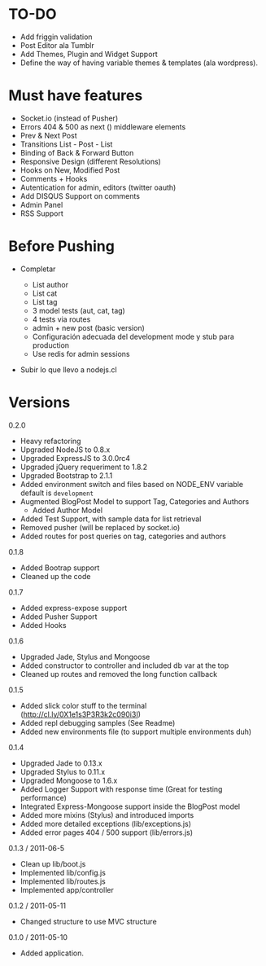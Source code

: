 # TO-DO

 * Add friggin validation
 * Post Editor ala Tumblr
 * Add Themes, Plugin and Widget Support
 * Define the way of having variable themes & templates
   (ala wordpress).


# Must have features

 * Socket.io (instead of Pusher)
 * Errors 404 & 500 as next () middleware elements
 * Prev & Next Post
 * Transitions List - Post - List
 * Binding of Back & Forward Button
 * Responsive Design (different Resolutions)
 * Hooks on New, Modified Post
 * Comments + Hooks
 * Autentication for admin, editors (twitter oauth)
 * Add DISQUS Support on comments
 * Admin Panel
 * RSS Support

# Before Pushing

  * Completar
    * List author
    * List cat
    * List tag
    * 3 model tests (aut, cat, tag)
    * 4 tests via routes
    * admin + new post (basic version)
    * Configuración adecuada del development mode y stub para production
    * Use redis for admin sessions

  * Subir lo que llevo a nodejs.cl

# Versions

0.2.0

 * Heavy refactoring
 * Upgraded NodeJS to 0.8.x 
 * Upgraded ExpressJS to 3.0.0rc4
 * Upgraded jQuery requeriment to 1.8.2
 * Upgraded Bootstrap to 2.1.1
 * Added environment switch and files based on NODE_ENV variable
   default is `development`
 * Augmented BlogPost Model to support Tag, Categories and Authors
    * Added Author Model
 * Added Test Support, with sample data for list retrieval
 * Removed pusher (will be replaced by socket.io)
 * Added routes for post queries on tag, categories and authors

0.1.8

  * Added Bootrap support
  * Cleaned up the code 

0.1.7

  * Added express-expose support
  * Added Pusher Support
  * Added Hooks 

0.1.6
 
  * Upgraded Jade, Stylus and Mongoose
  * Added constructor to controller and included db var at the top
  * Cleaned up routes and removed the long function callback

0.1.5

  * Added slick color stuff to the terminal (http://cl.ly/0X1e1s3P3R3k2c090i3I)
  * Added repl debugging samples (See Readme)
  * Added new environments file (to support multiple environments duh)

0.1.4
  
  * Upgraded Jade to 0.13.x
  * Upgraded Stylus to 0.11.x
  * Upgraded Mongoose to 1.6.x
  * Added Logger Support with response time (Great for testing performance)
  * Integrated Express-Mongoose support inside the BlogPost model
  * Added more mixins (Stylus) and introduced imports
  * Added more detailed exceptions (lib/exceptions.js)
  * Added error pages 404 / 500 support (lib/errors.js)
  
0.1.3 / 2011-06-5 

  * Clean up lib/boot.js
  * Implemented lib/config.js
  * Implemented lib/routes.js
  * Implemented app/controller

0.1.2 / 2011-05-11

  * Changed structure to use MVC structure

0.1.0 / 2011-05-10
  
  * Added application. 
